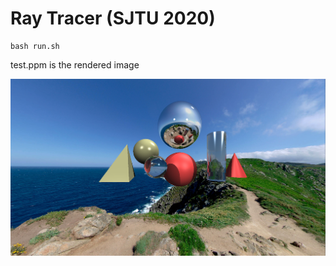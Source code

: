 # Ray Tracer  (SJTU 2020)

```
bash run.sh
```

test.ppm is the rendered image


![result.png](./result.png)
